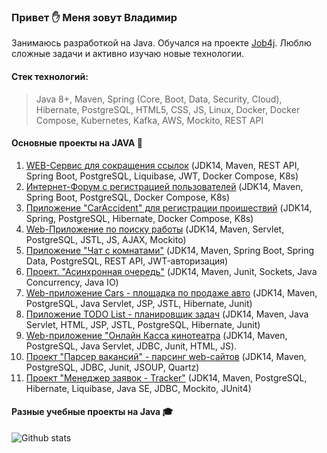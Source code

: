 ### Привет :raised_hand: Меня зовут Владимир

Занимаюсь разработкой на Java. Обучался на проекте [Job4j](https://job4j.ru/). Люблю сложные задачи и активно изучаю новые технологии.

#### Стек технологий:
> Java 8+, Maven, Spring (Core, Boot, Data, Security, Cloud), Hibernate, PostgreSQL, HTML5, CSS, JS, Linux, Docker, Docker Compose, Kubernetes, Kafka, AWS, Mockito, REST API

#### Основные проекты на JAVA :open_file_folder:
1. [WEB-Сервис для сокращения ссылок](https://github.com/kva-devops/url_shortcut) (JDK14, Maven, REST API, Spring Boot, PostgreSQL, Liquibase, JWT, Docker Compose, K8s)
2. [Интернет-Форум с регистрацией пользователей](https://github.com/kva-devops/job4j_forum) (JDK14, Maven, Spring Boot, PostgreSQL, Docker Compose, K8s)
3. [Приложение "CarAccident" для регистрации проишествий](https://github.com/kva-devops/job4j_car_accident) (JDK14, Spring, PostgreSQL, Hibernate, Docker Compose, K8s)
4. [Web-Приложение по поиску работы](https://github.com/kva-devops/job4j_dreamjob) (JDK14, Maven, Servlet, PostgreSQL, JSTL, JS, AJAX, Mockito)
5. [Приложение "Чат с комнатами"](https://github.com/kva-devops/job4j_chat) (JDK14, Maven, Spring Boot, Spring Data, PostgreSQL, REST API, JWT-авторизация)
6. [Проект. "Асинхронная очередь"](https://github.com/kva-devops/job4j_pooh) (JDK14, Maven, Junit, Sockets, Java Concurrency, Java IO)
7. [Web-приложение Cars - площадка по продаже авто](https://github.com/kva-devops/job4j_cars) (JDK14, Maven, PostgreSQL, Java Servlet, JSP, JSTL, Hibernate, Junit)
8. [Приложение TODO List - планировщик задач](https://github.com/kva-devops/todo) (JDK14, Maven, Java Servlet, HTML, JSP, JSTL, PostgreSQL, Hibernate, Junit)
9. [Web-приложение "Онлайн Касса кинотеатра](https://github.com/kva-devops/job4j_cinema) (JDK14, Maven, PostgreSQL, Java Servlet, JDBC, Junit, HTML, JS).
10. [Проект "Парсер вакансий" - парсинг web-сайтов](https://github.com/kva-devops/job4j_grabber) (JDK14, Maven, PostgreSQL, JDBC, Junit, JSOUP, Quartz)
11. [Проект "Менеджер заявок - Tracker"](https://github.com/kva-devops/job4j_tracker) (JDK14, Maven, PostgreSQL, Hibernate, Liquibase, Java SE, JDBC, Mockito, JUnit4) 

#### Разные учебные проекты на Java :mortar_board:

![Github stats](https://github-readme-stats.vercel.app/api?username=kva-devops&hide=stars,prs,issues,contribs)
